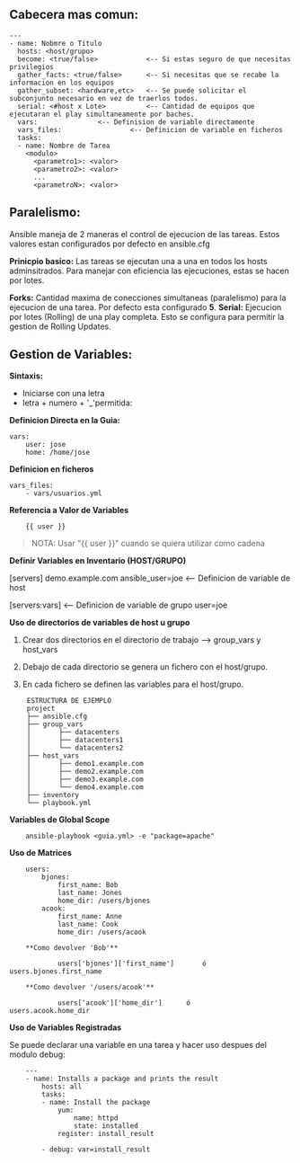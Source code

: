 Cabecera mas comun:
-------------------
````
---
- name: Nobmre o Titulo
  hosts: <host/grupo>
  become: <true/false>            <-- Si estas seguro de que necesitas privilegios
  gather_facts: <true/false>      <-- Si necesitas que se recabe la informacion en los equipos
  gather_subset: <hardware,etc>   <-- Se puede solicitar el subconjunto necesario en vez de traerlos todos.
  serial: <#host x Lote>          <-- Cantidad de equipos que ejecutaran el play simultaneamente por baches.
  vars:				  <-- Definision de variable directamente
  vars_files:		          <-- Definicion de variable en ficheros
  tasks:
  - name: Nombre de Tarea
    <modulo>
      <parametro1>: <valor>
      <parametro2>: <valor>
      ...
      <parametroN>: <valor>        
````

Paralelismo:
----------

Ansible maneja de 2 maneras el control de ejecucion de las tareas. Estos valores estan configurados por defecto en ansible.cfg

**Prinicpio basico:**
Las tareas se ejecutan una a una en todos los hosts adminsitrados. Para manejar con eficiencia las ejecuciones, estas se hacen por lotes.
				
**Forks:** Cantidad maxima de conecciones simultaneas (paralelismo) para la ejecucion de una tarea. Por defecto esta configurado **5**.
**Serial:** Ejecucion por lotes (Rolling) de una play completa. Esto se configura para permitir la gestion de Rolling Updates.
        
Gestion de Variables:
------------------------

**Sintaxis:**

- Iniciarse con una letra
- letra + numero + '_'permitida:

**Definicion Directa en la Guia:**

	vars:
		user: jose
		home: /home/jose

**Definicion en ficheros**

	vars_files:
		- vars/usuarios.yml

**Referencia a Valor de Variables**

		{{ user }}
		
>NOTA: Usar "{{ user }}" cuando se quiera utilizar como cadena

**Definir Variables en Inventario (HOST/GRUPO)**

[servers]
demo.example.com ansible_user=joe			<-- Definicion de variable de host

[servers:vars]								<-- Definicion de variable de grupo
user=joe

**Uso de directorios de variables de host u grupo**

1. Crear dos directorios en el directorio de trabajo --> group_vars y host_vars
2. Debajo de cada directorio se genera un fichero con el host/grupo.
3. En cada fichero se definen las variables para el host/grupo.

		ESTRUCTURA DE EJEMPLO
		project
		├── ansible.cfg
		├── group_vars
		│ 		├── datacenters
		│ 		├── datacenters1
		│ 		└── datacenters2
		├── host_vars
		│ 		├── demo1.example.com
		│ 		├── demo2.example.com
		│ 		├── demo3.example.com
		│ 		└── demo4.example.com
		├── inventory
		└── playbook.yml

**Variables de Global Scope**

		ansible-playbook <guia.yml> -e "package=apache"

**Uso de Matrices**

		users:
			bjones:
				first_name: Bob
				last_name: Jones
				home_dir: /users/bjones
			acook:
				first_name: Anne
				last_name: Cook
				home_dir: /users/acook

		**Como devolver 'Bob'**
		
				users['bjones']['first_name']		ó	users.bjones.first_name
				
		**Como devolver '/users/acook'**

				users['acook']['home_dir']		ó		users.acook.home_dir

**Uso de Variables Registradas**

Se puede declarar una variable en una tarea y hacer uso despues del modulo debug:

		---
		- name: Installs a package and prints the result
			hosts: all
			tasks:
			- name: Install the package
				yum:
					name: httpd
					state: installed
				register: install_result

			- debug: var=install_result
